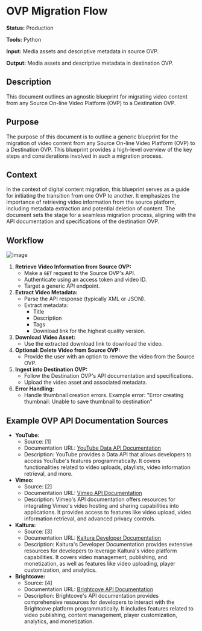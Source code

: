 # OVP Migration Flow

**Status:** Production

**Tools:** Python

**Input:** Media assets and descriptive metadata in source OVP.

**Output:** Media assets and descriptive metadata in destination OVP.

## Description

This document outlines an agnostic blueprint for migrating video content from any Source On-line Video Platform (OVP) to a Destination OVP.

## Purpose

The purpose of this document is to outline a generic blueprint for the migration of video content from any Source On-line Video Platform (OVP) to a Destination OVP. This blueprint provides a high-level overview of the key steps and considerations involved in such a migration process.

## Context

In the context of digital content migration, this blueprint serves as a guide for initiating the transition from one OVP to another. It emphasizes the importance of retrieving video information from the source platform, including metadata extraction and potential deletion of content. The document sets the stage for a seamless migration process, aligning with the API documentation and specifications of the destination OVP.

## Workflow

![image](https://github.com/user-attachments/assets/1c73b11a-6b31-4cbe-b593-7fa4894942f4)


1.  **Retrieve Video Information from Source OVP:**
    * Make a `GET` request to the Source OVP's API.
    * Authenticate using an access token and video ID.
    * Target a generic API endpoint.
2.  **Extract Video Metadata:**
    * Parse the API response (typically XML or JSON).
    * Extract metadata:
        * Title
        * Description
        * Tags
        * Download link for the highest quality version.
3.  **Download Video Asset:**
    * Use the extracted download link to download the video.
4.  **Optional: Delete Video from Source OVP:**
    * Provide the user with an option to remove the video from the Source OVP.
5.  **Ingest into Destination OVP:**
    * Follow the Destination OVP's API documentation and specifications.
    * Upload the video asset and associated metadata.
6. **Error Handling:**
    * Handle thumbnail creation errors. Example error: "Error creating thumbnail: Unable to save thumbnail to destination"


## Example OVP API Documentation Sources

* **YouTube:**
    * Source: [1]
    * Documentation URL: [YouTube Data API Documentation](https://developers.google.com/youtube/docs)
    * Description: YouTube provides a Data API that allows developers to access YouTube's features programmatically. It covers functionalities related to video uploads, playlists, video information retrieval, and more.
* **Vimeo:**
    * Source: [2]
    * Documentation URL: [Vimeo API Documentation](https://developer.vimeo.com/)
    * Description: Vimeo's API documentation offers resources for integrating Vimeo's video hosting and sharing capabilities into applications. It provides access to features like video upload, video information retrieval, and advanced privacy controls.
* **Kaltura:**
    * Source: [3]
    * Documentation URL: [Kaltura Developer Documentation](https://developer.kaltura.com/)
    * Description: Kaltura's Developer Documentation provides extensive resources for developers to leverage Kaltura's video platform capabilities. It covers video management, publishing, and monetization, as well as features like video uploading, player customization, and analytics.
* **Brightcove:**
    * Source: [4]
    * Documentation URL: [Brightcove API Documentation](https://apis.support.brightcove.com/)
    * Description: Brightcove's API documentation provides comprehensive resources for developers to interact with the Brightcove platform programmatically. It includes features related to video publishing, content management, player customization, analytics, and monetization.
